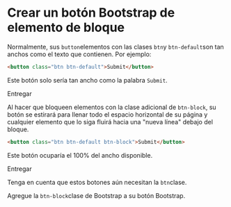 
# Crear un botón Bootstrap de elemento de bloque

Normalmente, sus `button`elementos con las clases `btn`y `btn-default`son tan anchos como el texto que contienen. Por ejemplo:

```html
<button class="btn btn-default">Submit</button>

```

Este botón solo sería tan ancho como la palabra `Submit`.

Entregar

Al hacer que bloqueen elementos con la clase adicional de `btn-block`, su botón se estirará para llenar todo el espacio horizontal de su página y cualquier elemento que lo siga fluirá hacia una "nueva línea" debajo del bloque.

```html
<button class="btn btn-default btn-block">Submit</button>

```

Este botón ocuparía el 100% del ancho disponible.

Entregar

Tenga en cuenta que estos botones aún necesitan la `btn`clase.

Agregue la `btn-block`clase de Bootstrap a su botón Bootstrap.